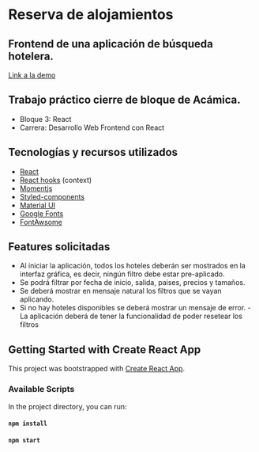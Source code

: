 # Reserva de alojamientos

## Frontend de una aplicación de búsqueda hotelera.

[Link a la demo](https://reserva-alojamientos-react.netlify.app/)

## Trabajo práctico cierre de bloque de Acámica.

-   Bloque 3: React
-   Carrera: Desarrollo Web Frontend con React

## Tecnologías y recursos utilizados

-   [React](https://reactjs.org/)
-   [React hooks](https://reactjs.org/docs/hooks-intro.html) (context)
-   [Momentjs](https://momentjs.com/)
-   [Styled-components](https://styled-components.com/)
-   [Material UI](https://material-ui.com/)
-   [Google Fonts](https://fonts.google.com/)
-   [FontAwsome](https://fontawesome.com/)

## Features solicitadas

-   Al iniciar la aplicación, todos los hoteles deberán ser mostrados en la interfaz gráfica, es decir, ningún filtro debe estar pre-aplicado.
-   Se podrá filtrar por fecha de inicio, salida, paises, precios y tamaños.
-   Se deberá mostrar en mensaje natural los filtros que se vayan aplicando.
-   Si no hay hoteles disponibles se deberá mostrar un mensaje de error.
    -La aplicación deberá de tener la funcionalidad de poder resetear los filtros

## Getting Started with Create React App

This project was bootstrapped with [Create React App](https://github.com/facebook/create-react-app).

### Available Scripts

In the project directory, you can run:

#### `npm install`

#### `npm start`

